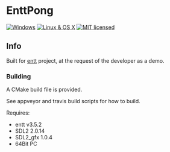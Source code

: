 # EnttPong
[![Windows](https://travis-ci.org/DomRe/EnttPong.svg?branch=master)](https://travis-ci.org/DomRe/EnttPong)
[![Linux & OS X](https://ci.appveyor.com/api/projects/status/0ckm4wa9j9ejv80h?svg=true)](https://ci.appveyor.com/project/DomRe/enttpong)
[![MIT licensed](https://img.shields.io/badge/license-MIT-blue.svg)](./LICENSE.md)

## Info
Built for [entt](https://github.com/skypjack/entt) project,
at the request of the developer as a demo.

### Building
A CMake build file is provided.

See appveyor and travis build scripts for how to build.

Requires:
- entt v3.5.2
- SDL2 2.0.14
- SDL2_gfx 1.0.4
- 64Bit PC